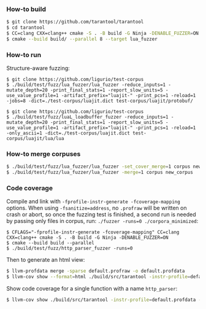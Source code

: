 ### How-to build

```sh
$ git clone https://github.com/tarantool/tarantool
$ cd tarantool
$ CC=clang CXX=clang++ cmake -S . -B build -G Ninja -DENABLE_FUZZER=ON -DENABLE_UB_SANITIZER=ON
$ cmake --build build/ --parallel 8 --target lua_fuzzer
```

### How-to run

Structure-aware fuzzing:

```
$ git clone https://github.com/ligurio/test-corpus
$ ./build/test/fuzz/lua_fuzzer/lua_fuzzer -reduce_inputs=1 -mutate_depth=20 -print_final_stats=1 -report_slow_units=5 -use_value_profile=1 -artifact_prefix="luajit-" -print_pcs=1 -reload=1 -jobs=8 -dict=./test-corpus/luajit.dict test-corpus/luajit/protobuf/
```

```
$ git clone https://github.com/ligurio/test-corpus
$ ./build/test/fuzz/luaL_loadbuffer_fuzzer -reduce_inputs=1 -mutate_depth=20 -print_final_stats=1 -report_slow_units=5 -use_value_profile=1 -artifact_prefix="luajit-" -print_pcs=1 -reload=1 -only_ascii=1 -dict=./test-corpus/luajit.dict test-corpus/luajit/lua/lua
```

### How-to merge corpuses

```sh
$ ./build/test/fuzz/lua_fuzzer/lua_fuzzer -set_cover_merge=1 corpus new_corpus
$ ./build/test/fuzz/lua_fuzzer/lua_fuzzer -merge=1 corpus new_corpus
```

### Code coverage

Compile and link with `-fprofile-instr-generate -fcoverage-mapping` options. When
using `-fsanitize=address`, no `.profraw` will be written on crash or abort, so
once the fuzzing test is finished, a second run is needed by passing only files
in corpus, run: `./fuzzer -runs=0 ./corpora_minimized`:

```
$ CFLAGS="-fprofile-instr-generate -fcoverage-mapping" CC=clang CXX=clang++ cmake -S . -B build -G Ninja -DENABLE_FUZZER=ON
$ cmake --build build --parallel
$ ./build/test/fuzz/http_parser_fuzzer -runs=0
```

Then to generate an html view:

```sh
$ llvm-profdata merge -sparse default.profraw -o default.profdata
$ llvm-cov show --format=html ./build/src/tarantool -instr-profile=default.profdata > coverage.html
```

Show code coverage for a single function with a name `http_parser`:

```sh
$ llvm-cov show ./build/src/tarantool -instr-profile=default.profdata -name=http_parser
```

<!--
https://github.com/google/fuzzing/blob/master/tutorial/libFuzzerTutorial.md#visualizing-coverage
https://clang.llvm.org/docs/SourceBasedCodeCoverage.html
https://llvm.org/docs/CoverageMappingFormat.html
https://github.com/google/fuzzing/issues/41#issuecomment-1031942660
https://google.github.io/oss-fuzz/advanced-topics/code-coverage/#generate-code-coverage-reports
-->
